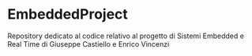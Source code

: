 # EmbeddedProject
Repository dedicato al codice relativo al progetto di Sistemi Embedded e Real Time di Giuseppe Castiello e Enrico Vincenzi
